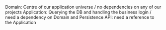 Domain: Centre of our application universe / no dependencies on any of our projects
Application: Querying the DB and handling the business login / need a dependency on Domain and Persistence
API: need a reference to the Application

